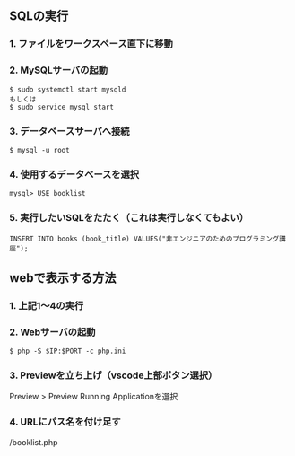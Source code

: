 ## SQLの実行
### 1. ファイルをワークスペース直下に移動
### 2. MySQLサーバの起動
```
$ sudo systemctl start mysqld
もしくは
$ sudo service mysql start
```
### 3. データベースサーバへ接続
```
$ mysql -u root
```

### 4. 使用するデータベースを選択
```
mysql> USE booklist
```

### 5. 実行したいSQLをたたく（これは実行しなくてもよい）
```
INSERT INTO books (book_title) VALUES("非エンジニアのためのプログラミング講座");
```

## webで表示する方法
### 1. 上記1～4の実行
### 2. Webサーバの起動
```
$ php -S $IP:$PORT -c php.ini
```
### 3. Previewを立ち上げ（vscode上部ボタン選択）
Preview > Preview Running Applicationを選択

### 4. URLにパス名を付け足す
/booklist.php
